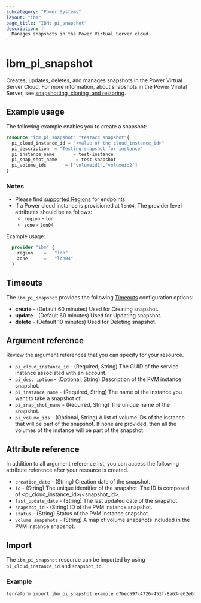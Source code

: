```yaml
---
subcategory: "Power Systems"
layout: "ibm"
page_title: "IBM: pi_snapshot"
description: |-
  Manages snapshots in the Power Virtual Server cloud.
---
```


# ibm_pi_snapshot

Creates, updates, deletes, and manages snapshots in the Power Virtual Server Cloud. For more information, about snapshots in the Power Virutal Server, see [snapshotting, cloning, and restoring](https://cloud.ibm.com/docs/power-iaas?topic=power-iaas-volume-snapshot-clone).

## Example usage

The following example enables you to create a snapshot:

```terraform
resource "ibm_pi_snapshot" "testacc_snapshot"{
  pi_cloud_instance_id = "<value of the cloud_instance_id>"
  pi_description  = "Testing snapshot for instance"
  pi_instance_name       = test-instance
  pi_snap_shot_name       = test-snapshot
  pi_volume_ids       = ["volumeid1","volumeid2"]
}
```

### Notes

- Please find [supported Regions](https://cloud.ibm.com/apidocs/power-cloud#endpoint) for endpoints.
- If a Power cloud instance is provisioned at `lon04`, The provider level attributes should be as follows:
  - `region` - `lon`
  - `zone` - `lon04`

Example usage:

  ```terraform
    provider "ibm" {
      region    =   "lon"
      zone      =   "lon04"
    }
  ```
  
## Timeouts

The `ibm_pi_snapshot` provides the following [Timeouts](https://www.terraform.io/docs/language/resources/syntax.html) configuration options:

- **create** - (Default 60 minutes) Used for Creating snapshot.
- **update** - (Default 60 minutes) Used for Updating snapshot.
- **delete** - (Default 10 minutes) Used for Deleting snapshot.

## Argument reference

Review the argument references that you can specify for your resource.

- `pi_cloud_instance_id` - (Required, String) The GUID of the service instance associated with an account.
- `pi_description` - (Optional, String) Description of the PVM instance snapshot.
- `pi_instance_name` - (Required, String) The name of the instance you want to take a snapshot of.
- `pi_snap_shot_name` - (Required, String) The unique name of the snapshot.
- `pi_volume_ids` - (Optional, String) A list of volume IDs of the instance that will be part of the snapshot. If none are provided, then all the volumes of the instance will be part of the snapshot.

## Attribute reference

In addition to all argument reference list, you can access the following attribute reference after your resource is created.

- `creation_date` - (String) Creation date of the snapshot.
- `id` - (String) The unique identifier of the snapshot. The ID is composed of <pi_cloud_instance_id>/<snapshot_id>.
- `last_update_date` - (String) The last updated date of the snapshot.
- `snapshot_id` - (String) ID of the PVM instance snapshot.
- `status` - (String) Status of the PVM instance snapshot.
- `volume_snapshots` - (String) A map of volume snapshots included in the PVM instance snapshot.

## Import

The `ibm_pi_snapshot` resource can be imported by using `pi_cloud_instance_id` and `snapshot_id`.

### Example

```bash
terraform import ibm_pi_snapshot.example d7bec597-4726-451f-8a63-e62e6f19c32c/cea6651a-bc0a-4438-9f8a-a0770bbf3ebb
```
